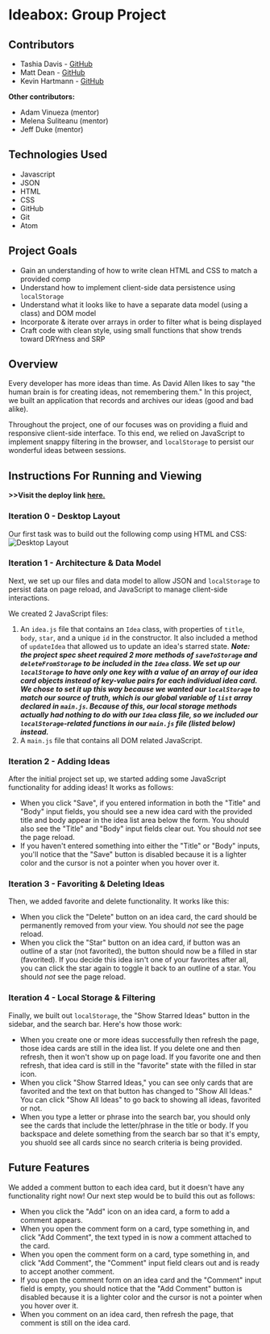 # Ideabox: Group Project

## Contributors
- Tashia Davis - [GitHub](https://github.com/tashiad)
- Matt Dean - [GitHub](https://github.com/mattdeann)
- Kevin Hartmann - [GitHub](https://github.com/kevinhartmann23)

**Other contributors:**
- Adam Vinueza (mentor)
- Melena Suliteanu (mentor)
- Jeff Duke (mentor)

## Technologies Used
- Javascript
- JSON
- HTML
- CSS
- GitHub
- Git
- Atom

## Project Goals
- Gain an understanding of how to write clean HTML and CSS to match a provided comp
- Understand how to implement client-side data persistence using `localStorage`
- Understand what it looks like to have a separate data model (using a class) and DOM model
- Incorporate & iterate over arrays in order to filter what is being displayed
- Craft code with clean style, using small functions that show trends toward DRYness and SRP

## Overview
Every developer has more ideas than time. As David Allen likes to say "the human brain is for creating ideas, not remembering them." In this project, we built an application that records and archives our ideas (good and bad alike).

Throughout the project, one of our focuses was on providing a fluid and responsive client-side interface. To this end, we relied on JavaScript to implement snappy filtering in the browser, and `localStorage` to persist our wonderful ideas between sessions.

## Instructions For Running and Viewing
**>>Visit the deploy link [here.](https://mattdeann.github.io/ideabox-boilerplate/ "Ideabox Deployed Site")**

### Iteration 0 - Desktop Layout
Our first task was to build out the following comp using HTML and CSS:
![Desktop Layout](https://frontend.turing.io/projects/module-1/assets/ideabox-group/desktop.jpg)

### Iteration 1 - Architecture & Data Model
Next, we set up our files and data model to allow JSON and `localStorage` to persist data on page reload, and JavaScript to manage client-side interactions.

We created 2 JavaScript files:
1. An `idea.js` file that contains an `Idea` class, with properties of `title`, `body`, `star`, and a unique `id` in the constructor. It also included a method of `updateIdea` that allowed us to update an idea's starred state. **_Note: the project spec sheet required 2 more methods of `saveToStorage` and `deleteFromStorage` to be included in the `Idea` class. We set up our `localStorage` to have only one key with a value of an array of our idea card objects instead of key-value pairs for each individual idea card. We chose to set it up this way because we wanted our `localStorage` to match our source of truth, which is our global variable of `list` array declared in `main.js`. Because of this, our local storage methods actually had nothing to do with our `Idea` class file, so we included our `localStorage`-related functions in our `main.js` file (listed below) instead._**
2. A `main.js` file that contains all DOM related JavaScript.

### Iteration 2 - Adding Ideas
After the initial project set up, we started adding some JavaScript functionality for adding ideas! It works as follows:
- When you click "Save", if you entered information in both the "Title" and "Body" input fields, you should see a new idea card with the provided title and body appear in the idea list area below the form. You should also see the "Title" and "Body" input fields clear out. You should _not_ see the page reload.
- If you haven't entered something into either the "Title" or "Body" inputs, you'll notice that the "Save" button is disabled because it is a lighter color and the cursor is not a pointer when you hover over it.

### Iteration 3 - Favoriting & Deleting Ideas
Then, we added favorite and delete functionality. It works like this:
- When you click the "Delete" button on an idea card, the card should be permanently removed from your view. You should _not_ see the page reload.
- When you click the "Star" button on an idea card, if button was an outline of a star (not favorited), the button should now be a filled in star (favorited). If you decide this idea isn't one of your favorites after all, you can click the star again to toggle it back to an outline of a star. You should _not_ see the page reload.

### Iteration 4 - Local Storage & Filtering
Finally, we built out `localStorage`, the "Show Starred Ideas" button in the sidebar, and the search bar. Here's how those work:
- When you create one or more ideas successfully then refresh the page, those idea cards are still in the idea list. If you delete one and then refresh, then it won't show up on page load. If you favorite one and then refresh, that idea card is still in the "favorite" state with the filled in star icon.
- When you click "Show Starred Ideas," you can see only cards that are favorited and the text on that button has changed to "Show All Ideas." You can click "Show All Ideas" to go back to showing all ideas, favorited or not.
- When you type a letter or phrase into the search bar, you should only see the cards that include the letter/phrase in the title or body. If you backspace and delete something from the search bar so that it's empty, you shuold see all cards since no search criteria is being provided.

## Future Features
We added a comment button to each idea card, but it doesn't have any functionality right now! Our next step would be to build this out as follows:
- When you click the "Add" icon on an idea card, a form to add a comment appears.
- When you open the comment form on a card, type something in, and click "Add Comment", the text typed in is now a comment attached to the card.
- When you open the comment form on a card, type something in, and click "Add Comment", the "Comment" input field clears out and is ready to accept another comment.
- If you open the comment form on an idea card and the "Comment" input field is empty, you should notice that the "Add Comment" button is disabled because it is a lighter color and the cursor is not a pointer when you hover over it.
- When you comment on an idea card, then refresh the page, that comment is still on the idea card.
